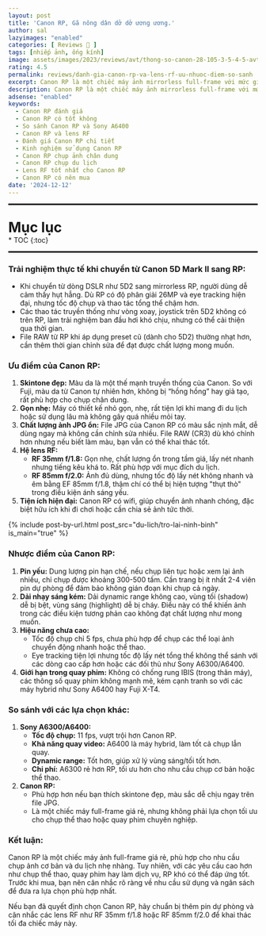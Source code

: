 ```yaml
---
layout: post
title: 'Canon RP, Gã nông dân dở dở ương ương.'
author: sal
lazyimages: "enabled"
categories: [ Reviews 📝 ]
tags: [nhiếp ảnh, ống kính]
image: assets/images/2023/reviews/avt/thong-so-canon-28-105-3-5-4-5-avt.webp
rating: 4.5
permalink: reviews/danh-gia-canon-rp-va-lens-rf-uu-nhuoc-diem-so-sanh
excerpt: Canon RP là một chiếc máy ảnh mirrorless full-frame với mức giá phải chăng, phù hợp cho nhu cầu chụp ảnh cơ bản và du lịch nhẹ nhàng. Tuy nhiên, khi đi sâu vào sử dụng thực tế, máy cũng bộc lộ những ưu nhược điểm rõ ràng, đặc biệt khi so sánh với các dòng máy ảnh khác hoặc các hệ máy crop như Sony A6300/A6400.
description: Canon RP là một chiếc máy ảnh mirrorless full-frame với mức giá phải chăng, phù hợp cho nhu cầu chụp ảnh cơ bản và du lịch nhẹ nhàng. Tuy nhiên, khi đi sâu vào sử dụng thực tế, máy cũng bộc lộ những ưu nhược điểm rõ ràng, đặc biệt khi so sánh với các dòng máy ảnh khác hoặc các hệ máy crop như Sony A6300/A6400.
adsense: "enabled"
keywords:
  - Canon RP đánh giá
  - Canon RP có tốt không
  - So sánh Canon RP và Sony A6400
  - Canon RP và lens RF
  - Đánh giá Canon RP chi tiết
  - Kinh nghiệm sử dụng Canon RP
  - Canon RP chụp ảnh chân dung
  - Canon RP chụp du lịch
  - Lens RF tốt nhất cho Canon RP
  - Canon RP có nên mua
date: '2024-12-12'
---
```


<hr style="border: 1px solid #000000;">
<p style="margin-bottom: 0px; font-weight: 700;font-size: 1.75rem;">Mục lục</p>
* TOC
{:toc}

<hr style="border: 1px solid #000000;">

### **Trải nghiệm thực tế khi chuyển từ Canon 5D Mark II sang RP:**

*   Khi chuyển từ dòng DSLR như 5D2 sang mirrorless RP, người dùng dễ cảm thấy hụt hẫng. Dù RP có độ phân giải 26MP và eye tracking hiện đại, nhưng tốc độ chụp và thao tác tổng thể chậm hơn.
*   Các thao tác truyền thống như vòng xoay, joystick trên 5D2 không có trên RP, làm trải nghiệm ban đầu hơi khó chịu, nhưng có thể cải thiện qua thời gian.
*   File RAW từ RP khi áp dụng preset cũ (dành cho 5D2) thường nhạt hơn, cần thêm thời gian chỉnh sửa để đạt được chất lượng mong muốn.

### **Ưu điểm của Canon RP:**

1.  **Skintone đẹp:**
    Màu da là một thế mạnh truyền thống của Canon. So với Fuji, màu da từ Canon tự nhiên hơn, không bị “hồng hồng” hay giả tạo, rất phù hợp cho chụp chân dung.
2.  **Gọn nhẹ:**
    Máy có thiết kế nhỏ gọn, nhẹ, rất tiện lợi khi mang đi du lịch hoặc sử dụng lâu mà không gây quá nhiều mỏi tay.
3.  **Chất lượng ảnh JPG ổn:**
    File JPG của Canon RP có màu sắc nịnh mắt, dễ dùng ngay mà không cần chỉnh sửa nhiều. File RAW (CR3) dù khó chỉnh hơn nhưng nếu biết làm màu, bạn vẫn có thể khai thác tốt.
4.  **Hệ lens RF:**
    *   **RF 35mm f/1.8:** Gọn nhẹ, chất lượng ổn trong tầm giá, lấy nét nhanh nhưng tiếng kêu khá to. Rất phù hợp với mục đích du lịch.
    *   **RF 85mm f/2.0:** Ảnh đủ dùng, nhưng tốc độ lấy nét không nhanh và êm bằng EF 85mm f/1.8, thậm chí có thể bị hiện tượng "thụt thò" trong điều kiện ánh sáng yếu.
5.  **Tiện ích hiện đại:**
    Canon RP có wifi, giúp chuyển ảnh nhanh chóng, đặc biệt hữu ích khi đi chơi hoặc cần chia sẻ ảnh tức thời.

{% include post-by-url.html post_src="du-lich/tro-lai-ninh-binh" is_main="true" %}

### **Nhược điểm của Canon RP:**

1.  **Pin yếu:**
    Dung lượng pin hạn chế, nếu chụp liên tục hoặc xem lại ảnh nhiều, chỉ chụp được khoảng 300-500 tấm. Cần trang bị ít nhất 2-4 viên pin dự phòng để đảm bảo không gián đoạn khi chụp cả ngày.
2.  **Dải nhạy sáng kém:**
    Dải dynamic range không cao, vùng tối (shadow) dễ bị bệt, vùng sáng (highlight) dễ bị cháy. Điều này có thể khiến ảnh trong các điều kiện tương phản cao không đạt chất lượng như mong muốn.
3.  **Hiệu năng chưa cao:**
    *   Tốc độ chụp chỉ 5 fps, chưa phù hợp để chụp các thể loại ảnh chuyển động nhanh hoặc thể thao.
    *   Eye tracking tiện lợi nhưng tốc độ lấy nét tổng thể không thể sánh với các dòng cao cấp hơn hoặc các đối thủ như Sony A6300/A6400.
4.  **Giới hạn trong quay phim:**
    Không có chống rung IBIS (trong thân máy), các thông số quay phim không mạnh mẽ, kém cạnh tranh so với các máy hybrid như Sony A6400 hay Fuji X-T4.

### **So sánh với các lựa chọn khác:**

1.  **Sony A6300/A6400:**
    *   **Tốc độ chụp:** 11 fps, vượt trội hơn Canon RP.
    *   **Khả năng quay video:** A6400 là máy hybrid, làm tốt cả chụp lẫn quay.
    *   **Dynamic range:** Tốt hơn, giúp xử lý vùng sáng/tối tốt hơn.
    *   **Chi phí:** A6300 rẻ hơn RP, tối ưu hơn cho nhu cầu chụp cơ bản hoặc thể thao.
2.  **Canon RP:**
    *   Phù hợp hơn nếu bạn thích skintone đẹp, màu sắc dễ chịu ngay trên file JPG.
    *   Là một chiếc máy full-frame giá rẻ, nhưng không phải lựa chọn tối ưu cho chụp thể thao hoặc quay phim chuyên nghiệp.

### **Kết luận:**

Canon RP là một chiếc máy ảnh full-frame giá rẻ, phù hợp cho nhu cầu chụp ảnh cơ bản và du lịch nhẹ nhàng. Tuy nhiên, với các yêu cầu cao hơn như chụp thể thao, quay phim hay làm dịch vụ, RP khó có thể đáp ứng tốt. Trước khi mua, bạn nên cân nhắc rõ ràng về nhu cầu sử dụng và ngân sách để đưa ra lựa chọn phù hợp nhất.

Nếu bạn đã quyết định chọn Canon RP, hãy chuẩn bị thêm pin dự phòng và cân nhắc các lens RF như RF 35mm f/1.8 hoặc RF 85mm f/2.0 để khai thác tối đa chiếc máy này.

